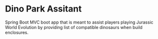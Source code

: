 # Dino Park Assitant

Spring Boot MVC boot app that is meant to assist players playing Jurassic World Evolution by providing list of compatible dinosaurs when build enclosures.
